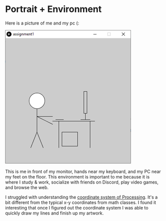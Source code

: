 # Portrait + Environment

Here is a picture of me and my pc (:

![](portrait.PNG)

This is me in front of my monitor, hands near my keyboard, and my PC near my feet on the floor. This environment is important to me because it is where I study & work, socialize with friends on Discord, play video games, and browse the web.

I struggled with understanding the [coordinate system of Processing](https://processing.org/tutorials/drawing/). It's a bit different from the typical x-y coordinates from math classes. I found it interesting that once I figured out the coordinate system I was able to quickly draw my lines and finish up my artwork.

